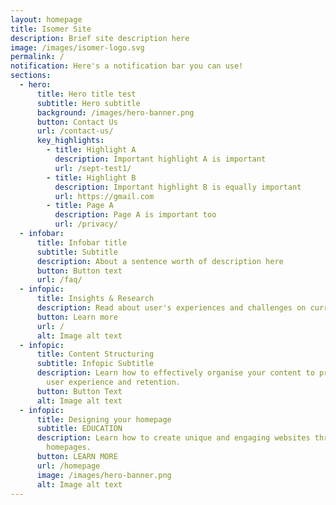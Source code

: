 ```yaml
---
layout: homepage
title: Isomer Site
description: Brief site description here
image: /images/isomer-logo.svg
permalink: /
notification: Here's a notification bar you can use!
sections:
  - hero:
      title: Hero title test
      subtitle: Hero subtitle
      background: /images/hero-banner.png
      button: Contact Us
      url: /contact-us/
      key_highlights:
        - title: Highlight A
          description: Important highlight A is important
          url: /sept-test1/
        - title: Highlight B
          description: Important highlight B is equally important
          url: https://gmail.com
        - title: Page A
          description: Page A is important too
          url: /privacy/
  - infobar:
      title: Infobar title
      subtitle: Subtitle
      description: About a sentence worth of description here
      button: Button text
      url: /faq/
  - infopic:
      title: Insights & Research
      description: Read about user's experiences and challenges on current school websites.
      button: Learn more
      url: /
      alt: Image alt text
  - infopic:
      title: Content Structuring
      subtitle: Infopic Subtitle
      description: Learn how to effectively organise your content to provide better
        user experience and retention.
      button: Button Text
      alt: Image alt text
  - infopic:
      title: Designing your homepage
      subtitle: EDUCATION
      description: Learn how to create unique and engaging websites through effective
        homepages.
      button: LEARN MORE
      url: /homepage
      image: /images/hero-banner.png
      alt: Image alt text
---
```

